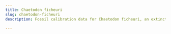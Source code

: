 ```yaml
---
title: Chaetodon ficheuri
slug: chaetodon-ficheuri
description: Fossil calibration data for Chaetodon ficheuri, an extinct species of fish. Includes taxonomy authority and locality references, and cross-references to living taxa.

---
```

